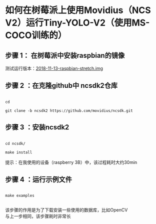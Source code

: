 # 如何在树莓派上使用Movidius（NCS V2）运行Tiny-YOLO-V2（使用MS-COCO训练的）


## 步骤 1： 在树莓派中安装raspbian的镜像
测试运行版本：[2018-11-13-raspbian-stretch.img](https://downloads.raspberrypi.org/raspbian/images/raspbian-2018-11-15/2018-11-13-raspbian-stretch.zip.torrent)
## 步骤 2 ：在克隆github中 ncsdk2仓库
 ```shell

cd 

git clone -b ncsdk2 https://github.com/movidius/ncsdk.git

 ```
 
## 步骤 3 ：安装ncsdk2
 ```shell

cd ncsdk/

make install

 ```
 提示：在我使用的设备（raspberry 3B）中，该过程耗时大约30min
 
 ## 步骤 4 ：运行示例文件
 
 ```shell

make examples


 ```
 该步骤的作用是为了下载安装一些使用的数据库，比如OpenCV <br>
 与上一步相同，该步骤耗时非常长
